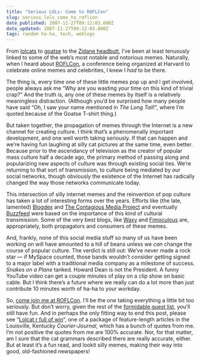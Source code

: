 ```yaml
---
title: "Serious LOLs: Come to ROFLCon"
slug: serious_lols_come_to_roflcon
date_published: 2007-11-27T09:12:03.000Z
date_updated: 2007-11-27T09:12:03.000Z
tags: random ha-ha, tech, weblogs
---
```


From [lolcats](http://www.dashes.com/anil/2007/04/cats-can-has-gr.html) to [goatse](http://www.dashes.com/anil/2006/07/the-goatse-tshi.html) to the [Zidane headbutt](http://www.dashes.com/anil/2006/07/zidane-world-cu.html), I’ve been at least tenuously linked to some of the web’s most notable and notorious memes. Naturally, when I heard about [ROFLCon](http://roflcon.org/), a conference being organized at Harvard to celebrate online memes and celebrities, I knew I *had* to be there.

The thing is, every time one of these little memes pop up and I get involved, people always ask me “Why are you wasting your time on this kind of trivial crap?” And the truth is, any one of these memes by itself is a relatively meaningless distraction. (Although you’d be surprised how many people have said “Oh, I saw your name mentioned in *The Long Tail*!”, where I’m quoted because of the Goatse T-shirt thing.)

But taken together, the propagation of memes through the Internet is a new channel for creating culture. I think that’s a phenomenally important development, and one well worth taking seriously. If that can happen and we’re having fun laughing at silly cat pictures at the same time, even better. Because prior to the ascendancy of television as the creator of popular mass culture half a decade ago, the primary method of passing along and popularizing new aspects of culture was through existing social ties. We’re returning to that sort of transmission, to culture being mediated by our social networks, though obviously the existence of the Internet has radically changed the way those networks communicate today.

This intersection of silly internet memes and the reinvention of pop culture has taken a lot of interesting forms over the years. Efforts like (the late, lamented) [Blogdex](http://blogdex.net/) and [The Contagious Media Project](http://www.contagiousmedia.org/) and eventually [Buzzfeed](http://www.buzzfeed.com/) were based on the importance of this kind of cultural transmission. Some of the very best blogs, like [Waxy](http://waxy.org/) and [Fimoculous](http://fimoculous.com/) are, appropriately, both propagators and consumers of these memes.

And, frankly, none of this social media stuff so many of us have been working on will have amounted to a hill of beans unless we *can* change the course of popular culture. The verdict is still out: We’ve never made a rock star — if MySpace counted, those bands wouldn’t consider getting signed to a major label with a traditional media company as a milestone of success. *Snakes on a Plane* tanked. Howard Dean is not the President. A funny YouTube video can get a couple minutes of play on a clip show on basic cable. But I think there’s a future where we really can do a lot more than just contribute 10 minutes worth of ha-ha to your workday.

So, [come join me at ROFLCon](http://roflcon.org/). I’ll be the one taking everything a little bit too seriously. But don’t worry, given the rest of the [formidable guest list](http://roflcon.wordpress.com/guest-list-status/), you’ll still have fun. And in perhaps the only fitting way to end this post, please see “[Lolcat r full of win](http://www.courier-journal.com/apps/pbcs.dll/article?AID=/20071123/FEATURES/711230310/1010)“, one of a package of feature-length articles in the Louisville, Kentucky *Courier-Journal*, which has a bunch of quotes from me. I’m not positive the quotes from me are 100% accurate. Nor, for that matter, am I sure that the cat grammars described there are really accurate, either. But at least it’s a fun read, and lookit silly memes, making their way into good, old-fashioned newspapers!
